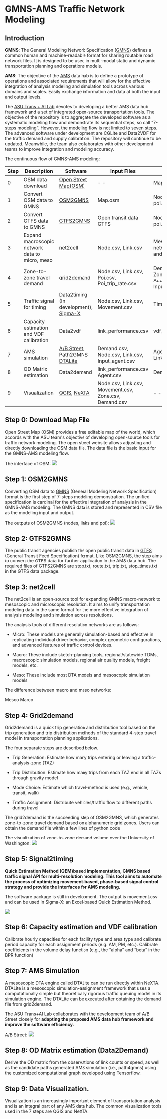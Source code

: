 # GMNS-AMS Traffic Network Modeling

## Introduction

**GMNS**: The General Modeling Network Specification
([GMNS](https://github.com/zephyr-data-specs/GMNS)) defines a common human and
machine-readable format for sharing routable road network files. It is designed
to be used in multi-modal static and dynamic transportation planning and
operations models.

**AMS**: The objective of the
[AMS](https://www.fhwa.dot.gov/publications/research/operations/13036/004.cfm)
data hub is to define a prototype of operations and associated requirements that
will allow for the effective integration of analysis modeling and simulation
tools across various domains and scales. Easily exchange information and data at
both the input and output levels.

The [ASU Trans + AI Lab](https://github.com/asu-trans-ai-lab) devotes to
developing a better AMS data hub framework and a set of integrated open-source
transportation tools. The objective of the repository is to aggregate the
developed software as a systematic modeling flow and demonstrate its sequential
steps, so call “7-steps modeling”. However, the modeling flow is not limited to
seven steps. The advanced software under development are CGLite and Data2VDF for
the traffic demand and supply calibration. The repository will continue to be
updated. Meanwhile, the team also collaborates with other development teams to
improve integration and modeling accuracy.

The continuous flow of GMNS-AMS modeling:

| Step | Description                                    | Software                                                                                                                | Input Files                                            | Output Files                                             |
|------|------------------------------------------------|-------------------------------------------------------------------------------------------------------------------------|--------------------------------------------------------|----------------------------------------------------------|
| 0    | OSM data download                              | [Open Street Map(OSM)](#map=14/47.6573/-122.3252)                                                                       | \- -                                                   | Map.osm                                                  |
| 1    | Convert OSM data to GMNS                       | [OSM2GMNS](https://github.com/asu-trans-ai-lab/OSM2GMNS)                                                                | Map.osm                                                | Node.csv, Link.csv, poi.csv                              |
| 2    | Convert GTFS data to GMNS                      | [GTFS2GMNS](https://github.com/asu-trans-ai-lab/GTFS2GMNS)                                                              | Open transit data GTFS                                 | Node.csv, Link.csv, poi.csv                              |
| 3    | Expand macroscopic network data to micro, meso | [net2cell](https://github.com/asu-trans-ai-lab/net2cell)                                                                | Node.csv, Link.csv                                     | Meso and micro networks in node.csv and link.csv         |
| 4    | Zone-to-zone travel demand                     | [grid2demand](https://github.com/asu-trans-ai-lab/grid2demand)                                                          | Node.csv, Link.csv, Poi.csv, Poi_trip_rate.csv         | Demand.csv, Zone.csv, Accessibility.csv, Input_agent.csv |
| 5    | Traffic signal for timing                      | Data2timing (In development), [Sigma-X](https://github.com/milan1981/Sigma-X)                                           | Node.csv, Link.csv, Movement.csv                       | Timing.csv                                               |
| 6    | Capacity estimation and VDF calibration        | Data2vdf                                                                                                                | link_performance.csv                                   | vdf_table.csv link.csv                                   |
| 7    | AMS simulation                                 | [A/B Street](https://github.com/dabreegster/abstreet), Path2GMNS [DTALite](https://github.com/asu-trans-ai-lab/DTALite) | Demand.csv, Node.csv, Link.csv, Input_agent.csv        | Agent.csv, Link_performance.csv                          |
| 8    | OD Matrix estimation                           | Data2demand                                                                                                             | link_performance.csv Agent.csv                         | Demand.csv,                                              |
| 9    | Visualization                                  | [QGIS](https://www.qgis.org/en/site/), [NeXTA](https://github.com/asu-trans-ai-lab/NeXTA-GMNS)                          | Node.csv, Link.csv, Movement.csv, Zone.csv, Demand.csv | \- -                                                     |

## Step 0: Download Map File

Open Street Map (OSM) provides a free editable map of the world, which accords
with the ASU team's objective of developing open-source tools for traffic
network modeling. The open street website allows adjusting and directly
downloading the OSM data file. The data file is the basic input for the GMNS-AMS
modeling flow.

The interface of OSM:
![](https://github.com/chnfanyu/GMNS-AMS/blob/main/img/University_District_OSM_Map.PNG)

## Step 1: OSM2GMNS

Converting OSM data to [GMNS](https://github.com/zephyr-data-specs/GMNS)
(General Modeling Network Specification) format is the first step of 7-steps
modeling demonstration. The unified specification is cardinal for the effective
integration of analysis in the GMNS-AMS modeling. The GMNS data is stored and
represented in CSV file as the modeling input and output.

The outputs of OSM2GMNS (nodes, links and poi):
![](https://github.com/chnfanyu/GMNS-AMS/blob/main/img/output.PNG)

## Step 2: GTFS2GMNS

The public transit agencies publish the open public transit data in
[GTFS](https://gtfs.org/) (General Transit Feed Specification) format. Like
OSM2GMNS, the step aims to convert the GTFS data for further application in the
AMS data hub. The required files of GTFS2GMNS are stop.txt, route.txt, trip.txt,
stop_times.txt in the GTFS data package.

## Step 3: net2cell

The net2cell is an open-source tool for expanding GMNS macro-network to
mesoscopic and microscopic resolution. It aims to unify transportation modeling
data in the same format for the more effective integration of analysis modeling
and simulation across resolutions.

The analysis tools of different resolution networks are as follows:

-   Micro: These models are generally simulation-based and effective in
    replicating individual driver behavior, complex geometric configurations,
    and advanced features of traffic control devices.

-   Macro: These include sketch-planning tools, regional/statewide TDMs,
    macroscopic simulation models, regional air quality models, freight models,
    etc.

-   Meso: These include most DTA models and mesoscopic simulation models

The difference between macro and meso networks:

Mesco Marco

## Step 4: Grid2demand

Grid2demand is a quick trip generation and distribution tool based on the trip
generation and trip distribution methods of the standard 4-step travel model in
transportation planning applications.

The four separate steps are described below.

-   Trip Generation: Estimate how many trips entering or leaving a
    traffic-analysis-zone (TAZ)

-   Trip Distribution: Estimate how many trips from each TAZ end in all TAZs
    through gravity model

-   Mode Choice: Estimate which travel-method is used (e.g., vehicle, transit,
    walk)

-   Traffic Assignment: Distribute vehicles/traffic flow to different paths
    during travel

The grid2demand is the succeeding step of OSM2GMNS, which generates zone-to-zone
travel demand based on alphanumeric grid zones. Users can obtain the demand file
within a few lines of python code

The visualization of zone-to-zone demand volume over the University of
Washington:
![](https://github.com/chnfanyu/GMNS-AMS/blob/main/img/Grid2demand_Demand%20Map.PNG)

## Step 5: Signal2timing

**Quick Estimation Method (QEM)based implementation, GMNS based traffic signal
API for multi-resolution modeling. This tool aims to automate the process of
optimizing movement-based, phase-based signal control strategy and provide the
interfaces for AMS modeling.**

The software package is still in development. The output is movement.csv and can
be used in Sigma-X: an Excel-based Quick Estimation Method.

![](https://github.com/xzhou99/Signal2timing/blob/master/doc/img/qem.png)

## Step 6: Capacity estimation and VDF calibration

Calibrate hourly capacities for each facility type and area type and calibrate
period capacity for each assignment periods (e.g. AM, PM, etc.). Calibrate
coefficients in the volume delay function (e.g., the “alpha” and “beta” in the
BPR function)

## Step 7: AMS Simulation

A mesoscopic DTA engine called DTALite can be run directly within NeXTA. DTALite
is a mesoscopic simulation-assignment framework that uses a computationally
simple but theoretically rigorous traffic queuing model in its simulation
engine. The DTALite can be executed after obtaining the demand file from
grid2demand.

The ASU Trans+AI Lab collaborates with the development team of A/B Street
closely for **adapting the proposed AMS data hub framework and improve the
software efficiency.**

A/B Street:
![](https://github.com/chnfanyu/abstreet/blob/master/book/evaluating_impacts.gif)

## Step 8: OD Matrix estimation (Data2Demand)

Derive the OD matrix from the observations of link counts or speed, as well as
the candidate paths generated AMS simulation (i.e., path4gmns) using the
customized computational graph developed using Tensorflow.

## Step 9: Data Visualization.

Visualization is an increasingly important element of transportation analysis
and is an integral part of any AMS data hub. The common visualization tools used
in the 7 steps are QGIS and NeXTA.
